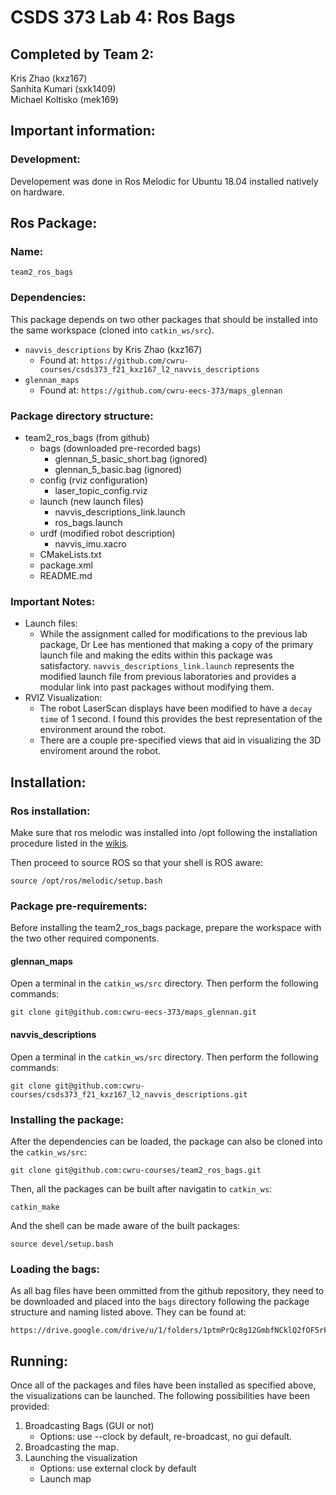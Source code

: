 # CSDS 373 Lab 4: Ros Bags

## Completed by Team 2: 

Kris Zhao (kxz167)\
Sanhita Kumari (sxk1409)\
Michael Koltisko (mek169)

## Important information:

### Development:

Developement was done in Ros Melodic for Ubuntu 18.04 installed natively on hardware.

## Ros Package:

### Name:

```
team2_ros_bags
```

### Dependencies:

This package depends on two other packages that should be installed into the same workspace (cloned into `catkin_ws/src`).

- `navvis_descriptions` by Kris Zhao (kxz167)
    - Found at: `https://github.com/cwru-courses/csds373_f21_kxz167_l2_navvis_descriptions`
- `glennan_maps`
    - Found at: `https://github.com/cwru-eecs-373/maps_glennan`

### Package directory structure:
- team2_ros_bags (from github)
    - bags (downloaded pre-recorded bags)
        - glennan_5_basic_short.bag (ignored)
        - glennan_5_basic.bag (ignored)
    - config (rviz configuration)
        - laser_topic_config.rviz
    - launch (new launch files)
        - navvis_descriptions_link.launch
        - ros_bags.launch
    - urdf (modified robot description)
        - navvis_imu.xacro
    - CMakeLists.txt
    - package.xml
    - README.md

### Important Notes:
- Launch files:
    - While the assignment called for modifications to the previous lab package, Dr Lee has mentioned that making a copy of the primary launch file and making the edits within this package was satisfactory. `navvis_descriptions_link.launch` represents the modified launch file from previous laboratories and provides a modular link into past packages without modifying them.
- RVIZ Visualization:
    - The robot LaserScan displays have been modified to have a `decay time` of 1 second. I found this provides the best representation of the environment around the robot.
    - There are a couple pre-specified views that aid in visualizing the 3D enviroment around the robot.

## Installation:

### Ros installation:

Make sure that ros melodic was installed into /opt following the installation procedure listed in the [wikis](http://wiki.ros.org/melodic/Installation/Ubuntu).

Then proceed to source ROS so that your shell is ROS aware:

```
source /opt/ros/melodic/setup.bash
```

### Package pre-requirements:
Before installing the team2_ros_bags package, prepare the workspace with the two other required components.

#### glennan_maps

Open a terminal in the `catkin_ws/src` directory. Then perform the following commands:

```
git clone git@github.com:cwru-eecs-373/maps_glennan.git
```

#### navvis_descriptions

Open a terminal in the `catkin_ws/src` directory. Then perform the following commands:

```
git clone git@github.com:cwru-courses/csds373_f21_kxz167_l2_navvis_descriptions.git
```

### Installing the package:

After the dependencies can be loaded, the package can also be cloned into the `catkin_ws/src`:

```
git clone git@github.com:cwru-courses/team2_ros_bags.git
```

Then, all the packages can be built after navigatin to `catkin_ws`:

```
catkin_make
```

And the shell can be made aware of the built packages:

```
source devel/setup.bash
```

### Loading the bags:

As all bag files have been ommitted from the github repository, they need to be downloaded and placed into the `bags` directory following the package structure and naming listed above. They can be found at:

```
https://drive.google.com/drive/u/1/folders/1ptmPrQc8g12GmbfNCklQ2fOF5rFum46-
```

## Running:
Once all of the packages and files have been installed as specified above, the visualizations can be launched. The following possibilities have been provided:

1. Broadcasting Bags (GUI or not)
    - Options: use --clock by default, re-broadcast, no gui default.
2. Broadcasting the map.
3. Launching the visualization
    - Options: use external clock by default
    - Launch map